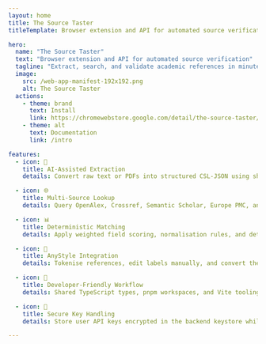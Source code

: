 ```yaml
---
layout: home
title: The Source Taster
titleTemplate: Browser extension and API for automated source verification

hero:
  name: "The Source Taster"
  text: "Browser extension and API for automated source verification"
  tagline: "Extract, search, and validate academic references in minutes"
  image:
    src: /web-app-manifest-192x192.png
    alt: The Source Taster
  actions:
    - theme: brand
      text: Install
      link: https://chromewebstore.google.com/detail/the-source-taster/leggmjghcbdfilhfkgnllhnhhbalpanp
    - theme: alt
      text: Documentation
      link: /intro

features:
  - icon: 🤖
    title: AI-Assisted Extraction
    details: Convert raw text or PDFs into structured CSL-JSON using shared Zod schemas and configurable field presets.

  - icon: 🌐
    title: Multi-Source Lookup
    details: Query OpenAlex, Crossref, Semantic Scholar, Europe PMC, and arXiv with prioritised early termination for high scores.

  - icon: 📊
    title: Deterministic Matching
    details: Apply weighted field scoring, normalisation rules, and detailed match breakdowns surfaced directly in the UI.

  - icon: 🧩
    title: AnyStyle Integration
    details: Tokenise references, edit labels manually, and convert them into CSL before running searches and matching.

  - icon: 🧭
    title: Developer-Friendly Workflow
    details: Shared TypeScript types, pnpm workspaces, and Vite tooling streamline backend, extension, and docs development.

  - icon: 🔐
    title: Secure Key Handling
    details: Store user API keys encrypted in the backend keystore while keeping the extension stateless for sensitive data.

---
```


<style>
@media (min-width: 640px) {
  :root {
    --vp-home-hero-image-filter: blur(56px);
  }
}

@media (min-width: 960px) {
  :root {
    --vp-home-hero-image-filter: blur(68px);
  }
}
</style>
